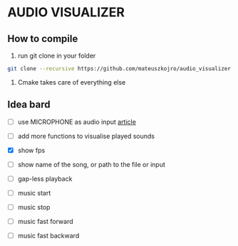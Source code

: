 # AUDIO VISUALIZER

## How to compile 

1. run git clone in your folder

```bash 
git clone --recursive https://github.com/mateuszkojro/audio_visualizer
```

1. Cmake takes care of everything  else

## Idea bard 

- [ ] use MICROPHONE as audio input 
[article](https://lazyfoo.net/tutorials/SDL/34_audio_recording/index.php)
  
- [ ] add more functions to visualise played sounds
- [x] show fps
- [ ] show name of the song, or path to the file 
or input
- [ ] gap-less playback   
- [ ] music start
- [ ] music stop
- [ ] music fast forward 
- [ ] music fast backward  